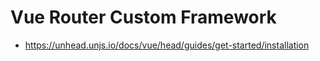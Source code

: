 # Vue Router Custom Framework

- https://unhead.unjs.io/docs/vue/head/guides/get-started/installation
